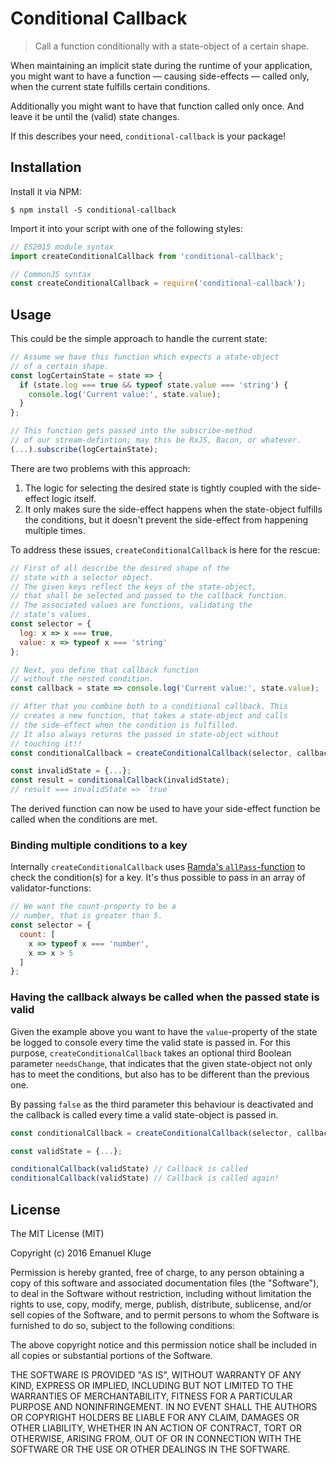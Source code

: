 Conditional Callback
====

> Call a function conditionally with a state-object of a certain shape.

When maintaining an implicit state during the runtime of your application, you might want to have a function — causing side-effects — called only, when the current state fulfills certain conditions.

Additionally you might want to have that function called only once. And leave it be until the (valid) state changes.

If this describes your need, `conditional-callback` is your package!

## Installation

Install it via NPM:

```shell
$ npm install -S conditional-callback
```

Import it into your script with one of the following styles:

```javascript
// ES2015 module syntax
import createConditionalCallback from 'conditional-callback';

// CommonJS syntax
const createConditionalCallback = require('conditional-callback');
```

## Usage

This could be the simple approach to handle the current state:

```javascript
// Assume we have this function which expects a atate-object
// of a certain shape.
const logCertainState = state => {
  if (state.log === true && typeof state.value === 'string') {
    console.log('Current value:', state.value);
  }
};

// This function gets passed into the subscribe-method
// of our stream-defintion; may this be RxJS, Bacon, or whatever.
(...).subscribe(logCertainState);
```

There are two problems with this approach:

1. The logic for selecting the desired state is tightly coupled with the side-effect logic itself.
2. It only makes sure the side-effect happens when the state-object fulfills the conditions, but it doesn't prevent the side-effect from happening multiple times.

To address these issues, `createConditionalCallback` is here for the rescue:

```javascript
// First of all describe the desired shape of the
// state with a selector object.
// The given keys reflect the keys of the state-object,
// that shall be selected and passed to the callback function.
// The associated values are functions, validating the
// state's values.
const selector = {
  log: x => x === true,
  value: x => typeof x === 'string'
};

// Next, you define that callback function
// without the nested condition.
const callback = state => console.log('Current value:', state.value);

// After that you combine both to a conditional callback. This
// creates a new function, that takes a state-object and calls
// the side-effect when the condition is fulfilled.
// It also always returns the passed in state-object without
// touching it!!
const conditionalCallback = createConditionalCallback(selector, callback);

const invalidState = {...};
const result = conditionalCallback(invalidState);
// result === invalidState => `true`
```

The derived function can now be used to have your side-effect function be called when the conditions are met.

### Binding multiple conditions to a key

Internally `createConditionalCallback` uses [Ramda's `allPass`-function](http://ramdajs.com/0.22.1/docs/#allPass) to check the condition(s) for a key. It's thus possible to pass in an array of validator-functions:

```javascript
// We want the count-property to be a
// number, that is greater than 5.
const selector = {
  count: [
    x => typeof x === 'number',
    x => x > 5
  ]
};
```

### Having the callback always be called when the passed state is valid

Given the example above you want to have the `value`-property of the state be logged to console every time the valid state is passed in. For this purpose, `createConditionalCallback` takes an optional third Boolean parameter `needsChange`, that indicates that the given state-object not only has to meet the conditions, but also has to be different than the previous one.

By passing `false` as the third parameter this behaviour is deactivated and the callback is called every time a valid state-object is passed in.

```javascript
const conditionalCallback = createConditionalCallback(selector, callback, false);

const validState = {...};

conditionalCallback(validState) // Callback is called
conditionalCallback(validState) // Callback is called again!
```

## License

The MIT License (MIT)

Copyright (c) 2016 Emanuel Kluge

Permission is hereby granted, free of charge, to any person obtaining a copy of this software and associated documentation files (the "Software"), to deal in the Software without restriction, including without limitation the rights to use, copy, modify, merge, publish, distribute, sublicense, and/or sell copies of the Software, and to permit persons to whom the Software is furnished to do so, subject to the following conditions:

The above copyright notice and this permission notice shall be included in all copies or substantial portions of the Software.

THE SOFTWARE IS PROVIDED "AS IS", WITHOUT WARRANTY OF ANY KIND, EXPRESS OR IMPLIED, INCLUDING BUT NOT LIMITED TO THE WARRANTIES OF MERCHANTABILITY, FITNESS FOR A PARTICULAR PURPOSE AND NONINFRINGEMENT. IN NO EVENT SHALL THE AUTHORS OR COPYRIGHT HOLDERS BE LIABLE FOR ANY CLAIM, DAMAGES OR OTHER LIABILITY, WHETHER IN AN ACTION OF CONTRACT, TORT OR OTHERWISE, ARISING FROM, OUT OF OR IN CONNECTION WITH THE SOFTWARE OR THE USE OR OTHER DEALINGS IN THE SOFTWARE.
